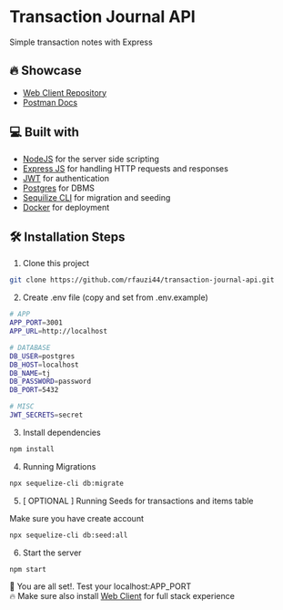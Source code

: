 # Transaction Journal API

Simple transaction notes with Express

## 🔥 Showcase

- [Web Client Repository](https://github.com/rfauzi44/transaction-journal-web)
- [Postman Docs](https://documenter.getpostman.com/view/25042327/2s93m7X2P3)

## 💻 Built with

- [NodeJS](https://github.com/nodejs/node) for the server side scripting
- [Express JS](https://github.com/exprjs/express) for handling HTTP requests and responses
- [JWT](https://github.com/auth0/node-jsonwebtoken) for authentication
- [Postgres](https://github.com/postgres/postgres) for DBMS
- [Sequilize CLI](https://github.com/sequelize/cli) for migration and seeding
- [Docker](https://github.com/docker) for deployment

## 🛠️ Installation Steps

1. Clone this project

```bash
git clone https://github.com/rfauzi44/transaction-journal-api.git
```

2. Create .env file (copy and set from .env.example)

```bash
# APP
APP_PORT=3001
APP_URL=http://localhost

# DATABASE
DB_USER=postgres
DB_HOST=localhost
DB_NAME=tj
DB_PASSWORD=password 
DB_PORT=5432

# MISC
JWT_SECRETS=secret
```

3. Install dependencies

```bash
npm install
```

4. Running Migrations

```bash
npx sequelize-cli db:migrate
```

5. [ OPTIONAL ] Running Seeds for transactions and items table

Make sure you have create account 

```bash
npx sequelize-cli db:seed:all
```

6. Start the server

```bash
npm start
```

🌟 You are all set!. Test your localhost:APP_PORT
<br>
🔥 Make sure also install [Web Client](https://github.com/rfauzi44/transaction-journal-web) for full stack experience
